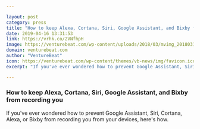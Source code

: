 ```yaml
---

layout: post
category: press
title: "How to keep Alexa, Cortana, Siri, Google Assistant, and Bixby from recording you"
date: 2019-04-16 13:31:53
link: https://vrhk.co/2VNfhpH
image: https://venturebeat.com/wp-content/uploads/2018/03/mvimg_20180316_123236-e1527729518370.jpg?w=1200&strip=all
domain: venturebeat.com
author: "VentureBeat"
icon: https://venturebeat.com/wp-content/themes/vb-news/img/favicon.ico
excerpt: "If you've ever wondered how to prevent Google Assistant, Siri, Cortana, Alexa, or Bixby from recording you from your devices, here's how."

---
```


### How to keep Alexa, Cortana, Siri, Google Assistant, and Bixby from recording you

If you've ever wondered how to prevent Google Assistant, Siri, Cortana, Alexa, or Bixby from recording you from your devices, here's how.
